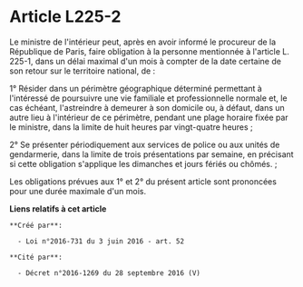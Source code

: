 # Article L225-2

Le ministre de l'intérieur peut, après en avoir informé le procureur de la République de Paris, faire obligation à la
personne mentionnée à l'article L. 225-1, dans un délai maximal d'un mois à compter de la date certaine de son retour sur le
territoire national, de :

1° Résider dans un périmètre géographique déterminé permettant à l'intéressé de poursuivre une vie familiale et
professionnelle normale et, le cas échéant, l'astreindre à demeurer à son domicile ou, à défaut, dans un autre lieu à
l'intérieur de ce périmètre, pendant une plage horaire fixée par le ministre, dans la limite de huit heures par vingt-quatre
heures ;

2° Se présenter périodiquement aux services de police ou aux unités de gendarmerie, dans la limite de trois présentations par
semaine, en précisant si cette obligation s'applique les dimanches et jours fériés ou chômés. ;

Les obligations prévues aux 1° et 2° du présent article sont prononcées pour une durée maximale d'un mois.

**Liens relatifs à cet article**

	**Créé par**:

	  - Loi n°2016-731 du 3 juin 2016 - art. 52

	**Cité par**:

	  - Décret n°2016-1269 du 28 septembre 2016 (V)
